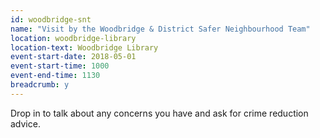 ```yaml
---
id: woodbridge-snt
name: "Visit by the Woodbridge & District Safer Neighbourhood Team"
location: woodbridge-library
location-text: Woodbridge Library
event-start-date: 2018-05-01
event-start-time: 1000
event-end-time: 1130
breadcrumb: y
---
```


Drop in to talk about any concerns you have and ask for crime reduction advice.
